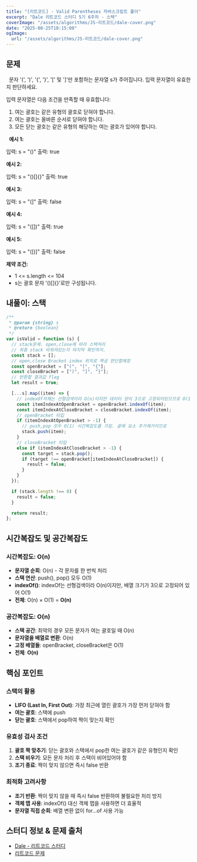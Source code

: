 ```yaml
---
title: "[리트코드] - Valid Parentheses 자바스크립트 풀이"
excerpt: "Dale 리트코드 스터디 5기 6주차 - 스택"
coverImage: "/assets/algorithms/JS-리트코드/dale-cover.png"
date: "2025-08-25T10:15:00"
ogImage:
  url: "/assets/algorithms/JS-리트코드/dale-cover.png"
---
```


## 문제

&nbsp;
문자 '(', ')', '{', '}', '[' 및 ']'만 포함하는 문자열 s가 주어집니다. 입력 문자열이 유효한지 판단하세요.

입력 문자열은 다음 조건을 만족할 때 유효합니다:

1. 여는 괄호는 같은 유형의 괄호로 닫혀야 합니다.
2. 여는 괄호는 올바른 순서로 닫혀야 합니다.
3. 모든 닫는 괄호는 같은 유형의 해당하는 여는 괄호가 있어야 합니다.

&nbsp;
**예시 1:**

입력: s = "()"
출력: true

**예시 2:**

입력: s = "()[]{}"
출력: true

**예시 3:**

입력: s = "(]"
출력: false

**예시 4:**

입력: s = "([])"
출력: true

**예시 5:**

입력: s = "([)]"
출력: false

**제약 조건:**

- 1 <= s.length <= 104
- s는 괄호 문자 '()[]{}'로만 구성됩니다.

## 내풀이: 스택

```javascript
/**
 * @param {string} s
 * @return {boolean}
 */
var isValid = function (s) {
  // stack문제. open,close에 따라 스택처리
  // 최종 stack 비워져있는지 마지막 확인까지.
  const stack = [];
  // open,close Bracket index 위치로 짝궁 판단할예정
  const openBracket = ["(", "[", "{"];
  const closeBracket = [")", "]", "}"];
  // 반환할 결과값 flag
  let result = true;

  [...s].map((item) => {
    // indexOf자체는 선형검색이라 O(n)이지만 데이터 양이 3으로 고정되어있으므로 O(1)로 볼 수 있음
    const itemIndexAtOpenBracket = openBracket.indexOf(item);
    const itemIndexAtCloseBracket = closeBracket.indexOf(item);
    // openBracket 타입
    if (itemIndexAtOpenBracket > -1) {
      // push,pop 모두 O(1) 시간복잡도를 가짐. 끝에 요소 추가제거이므로
      stack.push(item);
    }
    // closeBracket 타입
    else if (itemIndexAtCloseBracket > -1) {
      const target = stack.pop();
      if (target !== openBracket[itemIndexAtCloseBracket]) {
        result = false;
      }
    }
  });

  if (stack.length !== 0) {
    result = false;
  }

  return result;
};
```

## 시간복잡도 및 공간복잡도

### 시간복잡도: O(n)

- **문자열 순회**: O(n) - 각 문자를 한 번씩 처리
- **스택 연산**: push(), pop() 모두 O(1)
- **indexOf()**: indexOf는 선형검색이라 O(n)이지만, 배열 크기가 3으로 고정되어 있어 O(1)
- **전체**: O(n) × O(1) = **O(n)**

### 공간복잡도: O(n)

- **스택 공간**: 최악의 경우 모든 문자가 여는 괄호일 때 O(n)
- **문자열을 배열로 변환**: O(n)
- **고정 배열들**: openBracket, closeBracket은 O(1)
- **전체**: **O(n)**

## 핵심 포인트

### 스택의 활용

- **LIFO (Last In, First Out)**: 가장 최근에 열린 괄호가 가장 먼저 닫혀야 함
- **여는 괄호**: 스택에 push
- **닫는 괄호**: 스택에서 pop하여 짝이 맞는지 확인

### 유효성 검사 조건

1. **괄호 짝 맞추기**: 닫는 괄호와 스택에서 pop한 여는 괄호가 같은 유형인지 확인
2. **스택 비우기**: 모든 문자 처리 후 스택이 비어있어야 함
3. **조기 종료**: 짝이 맞지 않으면 즉시 false 반환

### 최적화 고려사항

- **조기 반환**: 짝이 맞지 않을 때 즉시 false 반환하여 불필요한 처리 방지
- **객체 맵 사용**: indexOf() 대신 객체 맵을 사용하면 더 효율적
- **문자열 직접 순회**: 배열 변환 없이 for...of 사용 가능

## 스터디 정보 & 문제 출처

- [Dale - 리트코드 스터디](https://github.com/DaleStudy/leetcode-study)
- [리트코드 문제](https://leetcode.com/problems/valid-parentheses/description/)
